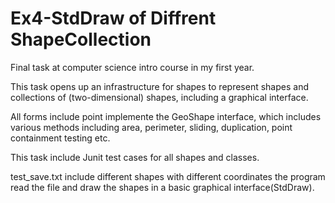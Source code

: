 # Ex4-StdDraw of Diffrent ShapeCollection
Final task at computer science intro course in my first year.

This task opens up an infrastructure for shapes to represent shapes and collections of (two-dimensional) shapes, including a graphical interface.

All forms include point implemente the GeoShape interface, which includes various methods including area, perimeter, sliding, duplication, point containment testing etc.

This task include Junit test cases for all shapes and classes.

test_save.txt include different shapes with different coordinates the program read the file and draw the shapes in a basic graphical interface(StdDraw).
